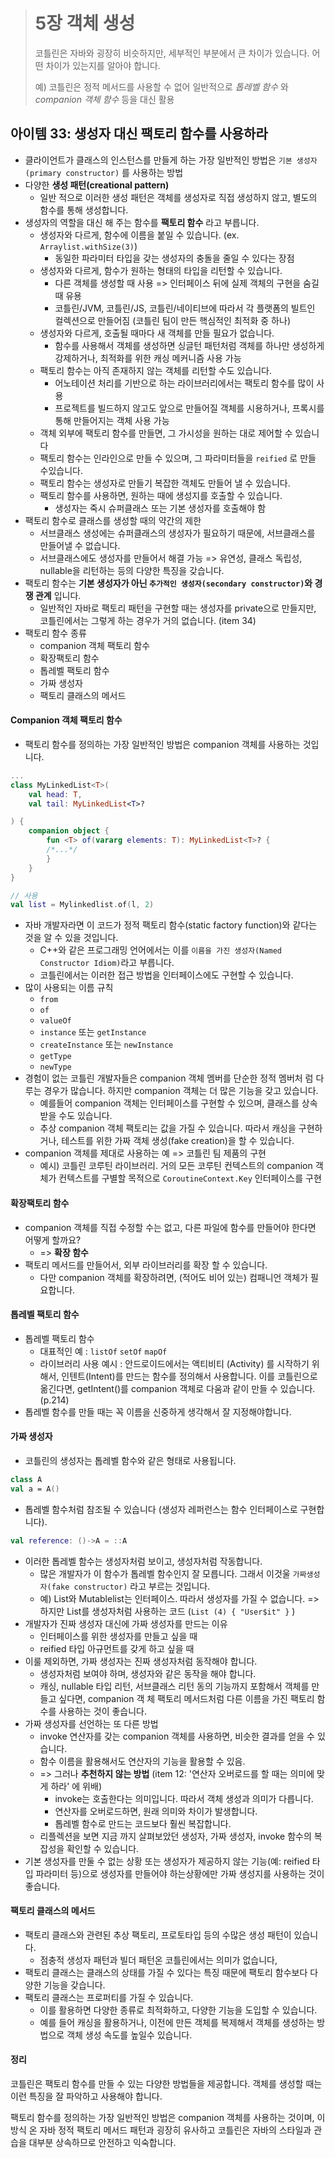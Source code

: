 > # 5장 객체 생성
> 코틀린은 자바와 굉장히 비슷하지만, 세부적인 부분에서 큰 차이가 있습니다. 
> 어떤 차이가 있는지를 알아야 합니다.
> 
> 예) 코틀린은 정적 메서드를 사용할 수 없어 일반적으로 *톱레벨 함수* 와 *companion 객체 함수* 등을 대신 활용

## 아이템 33: 생성자 대신 팩토리 함수를 사용하라
- 클라이언트가 클래스의 인스턴스를 만들게 하는 가장 일반적인 방법은 `기본 생성자(primary constructor)` 를 사용하는 방법
- 다양한 **생성 패턴(creational pattern)**
	- 일반 적으로 이러한 생성 패턴은 객체를 생성자로 직접 생성하지 않고, 별도의 함수를 통해 생성합니다.
- 생성자의 역할을 대신 해 주는 함수를 **팩토리 함수** 라고 부릅니다.
	- 생성자와 다르게, 함수에 이름을 붙일 수 있습니다. (ex. `Arraylist.withSize(3)`)
		- 동일한 파라미터 타입을 갖는 생성자의 충돌을 줄일 수 있다는 장점
	- 생성자와 다르게, 함수가 원하는 형태의 타입을 리턴할 수 있습니다.
		- 다른 객체를 생성할 때 사용 => 인터페이스 뒤에 실제 객체의 구현을 숨길 때 유용
		- 코틀린/JVM, 코틀린/JS, 코틀린/네이티브에 따라서 각 플랫폼의 빌트인 컬렉션으로 만들어짐 (코틀린 팀이 만든 핵심적인 최적화 중 하나)
	- 생성자와 다르게, 호출될 때마다 새 객체를 만들 필요가 없습니다. 
		- 함수를 사용해서 객체를 생성하면 싱글턴 패턴처럼 객체를 하나만 생성하게 강제하거나, 최적화를 위한 캐싱 메커니즘 사용 가능
	- 팩토리 함수는 아직 존재하지 않는 객체를 리턴할 수도 있습니다.
		- 어노테이션 처리를 기반으로 하는 라이브러리에서는 팩토리 함수를 많이 사용
		- 프로젝트를 빌드하지 않고도 앞으로 만들어질 객체를 시용하거나, 프록시를 통해 만들어지는 객체 사용 가능
	- 객체 외부에 팩토리 함수를 만들면, 그 가시성을 원하는 대로 제어할 수 있습니다 
	- 팩토리 함수는 인라인으로 만들 수 있으며, 그 파라미터들을 `reified` 로 만들 수있습니다.
	- 팩토리 함수는 생성자로 만들기 복잡한 객체도 만들어 낼 수 있습니다.
	- 팩토리 함수를 사용하면, 원하는 때에 생성지를 호출할 수 있습니다.
		- 생성자는 죽시 슈퍼클래스 또는 기본 생성자를 호출해야 함
- 팩토리 함수로 클래스를 생성할 때의 약간의 제한
	- 서브클래스 생성에는 슈퍼클래스의 생성자가 필요하기 때문에, 서브클래스를 만들어낼 수 없습니다.
	- 서브클래스에도 생성자를 만들어서 해결 가능 => 유연성, 클래스 독립성, nullable을 리턴하는 등의 다양한 특징을 갖습니다.
- 팩토리 함수는 **기본 생성자가 아닌 `추가적인 생성자(secondary constructor)`와 경쟁 관계** 입니다.
	- 일반적인 자바로 팩토리 패턴을 구현할 때는 생성자를 private으로 만들지만, 코틀린에서는 그렇게 하는 경우가 거의 없습니다. (item 34)
- 팩토리 함수 종류
	- companion 객체 팩토리 함수
	- 확장팩토리 함수
	- 톱레벨 팩토리 함수
	- 가짜 생성자
	- 팩토리 클래스의 메서드

#### Companion 객체 팩토리 함수
- 팩토리 함수를 정의하는 가장 일반적인 방법은 companion 객체를 사용하는 것입니다. 

```kotlin
...
class MyLinkedList<T>(
	val head: T,
	val tail: MyLinkedList<T>?

) {
	companion object {
		fun <T> of(vararg elements: T): MyLinkedList<T>? {
		/*...*/
		}
	}
}

// 사용
val list = Mylinkedlist.of(l, 2)
```
- 자바 개발자라면 이 코드가 정적 팩토리 함수(static factory function)와 같다는 것을 알 수 있을 것입니다.
	- C++와 같은 프로그래밍 언어에서는 이를 `이름을 가진 생성자(Named Constructor Idiom)`라고 부릅니다. 
	- 코틀린에서는 이러한 접근 방법을 인터페이스에도 구현할 수 있습니다.
- 많이 사용되는 이름 규칙
	- `from`
	- `of`
	- `valueOf`
	- `instance` 또는 `getInstance`
	- `createInstance` 또는 `newInstance`
	- `getType`
	- `newType`
- 경험이 없는 코틀린 개발자들은 companion 객체 멤버를 단순한 정적 멤버처 럼 다루는 경우가 많습니다. 하지만 companion 객체는 더 많은 기능을 갖고 있습니다.
	- 예를들어 companion 객체는 인터페이스를 구현할 수 있으며, 클래스를 상속받을 수도 있습니다.
	- 추상 companion 객체 팩토리는 값을 가질 수 있습니다. 따라서 캐싱을 구현하거나, 테스트를 위한 가짜 객체 생성(fake creation)을 할 수 있습니다.
- companion 객체를 제대로 사용하는 예 => 코틀린 팀 제품의 구현
	- 예시) 코틀린 코루틴 라이브러리. 거의 모든 코루틴 컨텍스트의 companion 객체가 컨텍스트를 구별할 목적으로 `CoroutineContext.Key` 인터페이스를 구현

#### 확장팩토리 함수
- companion 객체를 직접 수정할 수는 없고, 다른 파일에 함수를 만들어야 한다면 어떻게 할까요?
	- => **확장 함수**
- 팩토리 메서드를 만들어서, 외부 라이브러리를 확장 할 수 있습니다. 
	- 다만 companion 객체를 확장하려면, (적어도 비어 있는) 컴패니언 객체가 필요합니다.


#### 톱레벨 팩토리 함수
- 톱레벨 팩토리 함수
	- 대표적인 예 : `listOf` `setOf` `mapOf`
	- 라이브러리 사용 예시 : 안드로이드에서는 액티비티 (Activity) 를 시작하기 위해서, 인텐트(Intent)를 만드는 함수를 정의해서 사용합니다. 이를 코틀린으로 옮긴다면, getIntent()를 companion 객체로 다움과 같이 만들 수 있습니다. (p.214)
- 톱레벨 함수를 만들 때는 꼭 이름을 신중하게 생각해서 잘 지정해야합니다.


#### 가짜 생성자
- 코틀린의 생성자는 톱레벨 함수와 같은 형태로 사용됩니다.

```kotlin 
class A
val a = A()
```

- 톱레벨 함수처럼 참조될 수 있습니다 (생성자 레퍼런스는 함수 인터페이스로 구현합니다).

```kotlin 
val reference: ()->A = ::A
```

- 이러한 톱레벨 함수는 생성자처럼 보이고, 생성자처럼 작동합니다. 
	- 많은 개발자가 이 함수가 톱레벨 함수인지 잘 모릅니다. 그래서 이것울 `가짜생성자(fake constructor)` 라고 부르는 것입니다.
	- 예) List와 Mutablelist는 인터페이스. 따라서 생성자를 가질 수 없습니다. => 하지만 List를 생성자처럼 사용하는 코드 (`List (4) { "User$it" }` )
- 개발자가 진짜 생성자 대신에 가짜 생성자를 만드는 이유
	- 인터페이스를 위한 생성자를 만들고 싶을 때
	- reified 타입 아규먼트를 갖게 하고 싶을 때
- 이룰 제외하면, 가짜 생성자는 진짜 생성자처럼 동작해야 합니다. 
	- 생성자처럼 보여야 하며, 생성자와 같은 동작을 해야 합니다. 
	- 캐싱, nullable 타입 리턴, 서브클래스 리턴 동의 기능까지 포함해서 객체를 만들고 싶다면, companion 객
체 팩토리 메서드처럼 다른 이름을 가진 팩토리 함수를 사용하는 것이 좋습니다.
- 가짜 생성자를 선언하는 또 다른 방법
	- invoke 연산자를 갖는 companion 객체를 사용하면, 비슷한 결과를 얻을 수 있습니다.
	- 함수 이름을 활용해서도 연산자의 기능을 활용할 수 있음.
	- => 그러나 **추천하지 않는 방법** (item 12: '연산자 오버로드를 할 때는 의미에 맞게 하라' 에 위배)
		- invoke는 호출한다는 의미입니다. 따라서 객체 생성과 의미가 다릅니다.
		- 연산자를 오버로드하면, 원래 의미와 차이가 발생합니다.
		- 톱레벨 함수로 만드는 코드보다 훨씬 복잡합니다.
	- 리플렉션을 보면 지금 까지 살펴보았던 생성자, 가짜 생성자, invoke 함수의 복잡성을 확인할 수 있습니다.
- 기본 생성자를 만둘 수 없는 상황 또는 생성자가 제공하지 않는 기능(예: reified 타입 파라미터 등)으로 생성자를 만들어야 하는상황에만 가짜 생성지를 사용하는 것이 좋습니다.

#### 팩토리 클래스의 메서드

- 팩토리 클래스와 관련된 추상 팩토리, 프로토타입 등의 수많은 생성 패턴이 있습니다.
	- 점충적 생성자 패턴과 빌더 패턴온 코틀린에서는 의미가 없습니다,
- 팩토리 클래스는 클래스의 상태를 가질 수 있다는 특징 때문에 팩토리 함수보다 다양한 기능을 갖습니다.
- 팩토리 클래스는 프로퍼티를 가질 수 있습니다. 
	- 이를 활용하면 다양한 종류로 최적화하고, 다양한 기능을 도입할 수 있습니다. 
	- 예를 들어 캐싱을 활용하거나, 이전에 만든 객체를 복제해서 객체를 생성하는 방법으로 객체 생성 속도를 높일수 있습니다.

#### 정리
코틀린은 팩토리 함수를 만들 수 있는 다양한 방법들을 제공합니다.
객체를 생성할 때는 이런 특징을 잘 파악하고 사용해야 합니다.

팩토리 함수를 정의하는 가장 일반적인 방법은 companion 객체를 사용하는 것이며,
이 방식 온 자바 정적 팩토리 메서드 패턴과 굉장히 유사하고 코틀린은 자바의 스타일과 관습을 대부분 상속하므로 안전하고 익숙합니다.
